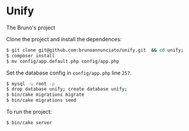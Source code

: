 # Unify
The Bruno's project

Clone the project and install the dependences:
```sh
$ git clone git@github.com:brunoannunciato/unify.git  && cd unify;
$ composer install
$ mv config/app.default.php config/app.php
```
Set the database config in `config/app.php` line `257`.
```sh
$ mysql -u root -p
$ drop database unify; create database unify;
$ bin/cake migrations migrate
$ bin/cake migrations seed
```
To run the project:
```sh
$ bin/cake server
```
